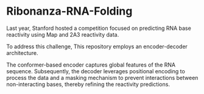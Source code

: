 # Ribonanza-RNA-Folding

Last year, Stanford hosted a competition focused on predicting RNA base reactivity using Map and 2A3 reactivity data. 

To address this challenge, This repository employs an encoder-decoder architecture.  

The conformer-based encoder captures global features of the RNA sequence. Subsequently, the decoder leverages positional encoding to process the data and a masking mechanism to prevent interactions between non-interacting bases, thereby refining the reactivity predictions. 